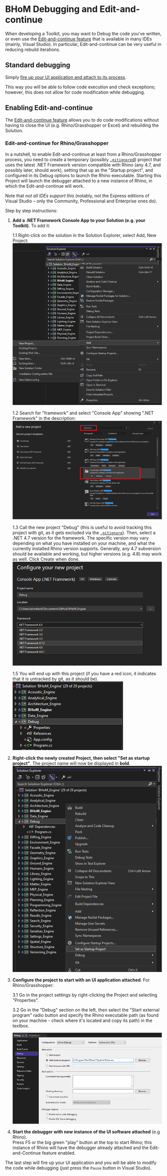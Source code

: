 # BHoM Debugging and Edit-and-continue

When developing a Toolkit, you may want to Debug the code you've written, or even use the [Edit-and-continue feature](https://learn.microsoft.com/en-us/visualstudio/debugger/edit-and-continue-visual-csharp?view=vs-2022) that is available in many IDEs (mainly, Visual Studio). In particular, Edit-and-continue can be very useful in reducing rebuild iterations.

## Standard debugging

Simply [fire up your UI application and attach to its process](https://docs.microsoft.com/en-us/visualstudio/debugger/attach-to-running-processes-with-the-visual-studio-debugger?view=vs-2019#BKMK_Attach_to_a_running_process).

This way you will be able to follow code execution and check exceptions; however, this does not allow for code modification while debugging.

## Enabling Edit-and-continue

The [Edit-and-continue feature](https://learn.microsoft.com/en-us/visualstudio/debugger/edit-and-continue-visual-csharp?view=vs-2022) allows you to do code modifications without having to close the UI (e.g. Rhino/Grasshopper or Excel) and rebuilding the Solution.


### Edit-and-continue for Rhino/Grasshopper

In a nutshell, to enable Edit-and-continue at least from a Rhino/Grasshopper process, you need to create a temporary (possibly [`.gitignore`d](https://git-scm.com/docs/gitignore)) project that uses the latest .NET Framework version compatible with Rhino (any 4.7, and possibly later, should work), setting that up as the "Startup project", and configured in its Debug options to launch the Rhino executable. Starting this Project will launch the debugger attached to a new instance of Rhino, in which the Edit-and-continue will work.

Note that _not all IDEs support this_ (notably, not the Express editions of Visual Studio – only the Community, Professional and Enterprise ones do).

Step by step instructions:

1. **Add a .NET Framework Console App to your Solution (e.g. your Toolkit)**. To add it:

    1.1 Right-click on the solution in the Solution Explorer, select Add, New Project:  
    ![alt text](../_images/HotReload-01-Add%20project.png)

    1.2 Search for "framework" and select "Console App" showing ".NET Framework" in the description:  
    ![alt text](../_images/HotReload-02-ProjectType.png)

    1.3 Call the new project "Debug" (this is useful to avoid tracking this project with git, as it gets excluded via the [`.gitignore`](https://git-scm.com/docs/gitignore)). Then, select a .NET 4.7 version for the framework. The specific version may vary depending on what you have installed on your machine, and what the currently installed Rhino version supports. Generally, any 4.7 subversion should be available and working, but higher versions (e.g. 4.8) may work as well. Click Create when done.  
    ![alt text](../_images/HotReload-04-NetVersion.png)

    1.5 You will end up with this project (if you have a red icon, it indicates that it is untracked by git, as it should be).  
    ![alt text](../_images/HotReload-05-ProjectResult.png)

2. **Right-click the newly created Project, then select "Set as startup project"**. The project name will now be displayed in **bold**.  
   ![alt text](../_images/HotReload-06-SetAsStartup.png)

3. **Configure the project to start with an UI application attached**. For Rhino/Grasshopper:
   
      3.1 Go in the project settings by right-clicking the Project and selecting "Properties".

      3.2 Go in the "Debug" section on the left, then select the "Start external program" radio button and specify the Rhino executable path (as found on your machine - check where it's located and copy its path) in the textbox.

      ![alt text](../_images/HotReload-08-DebugSetting.png)


4. **Start the debugger with new instance of the UI software attached** (e.g Rhino).  
   Press F5 or the big green "play" button at the top to start Rhino; this instance of Rhino will have the debugger already attached and the Edit-and-Continue feature enabled.

The last step will fire up your UI application and you will be able to modify the code while debugging (just press the `Pause` button in Visual Studio).







